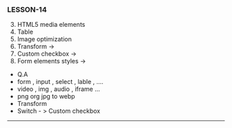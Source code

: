 ### LESSON-14

3. HTML5 media elements
4. Table
5. Image optimization
6. Transform  -> 
7. Custom checkbox -> 
8. Form elements styles -> 



- Q.A
- form , input , select , lable , ....
- video , img , audio ,  iframe  ...
- png org jpg to webp 
- Transform
- Switch - > Custom checkbox 

<hr>

